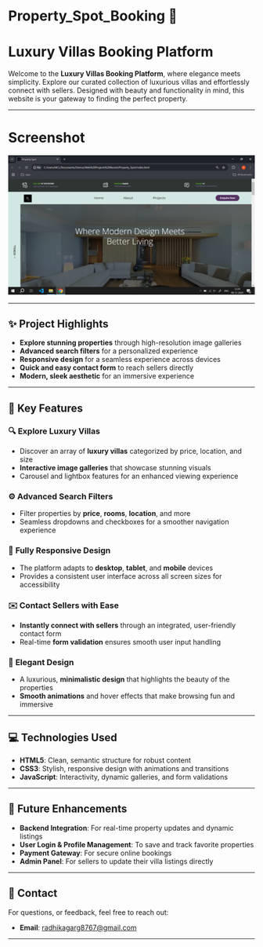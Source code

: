 # Property_Spot_Booking 🏡


# **Luxury Villas Booking Platform**  
Welcome to the **Luxury Villas Booking Platform**, where elegance meets simplicity. Explore our curated collection of luxurious villas and effortlessly connect with sellers. Designed with beauty and functionality in mind, this website is your gateway to finding the perfect property.

---

# **Screenshot**

![Luxury Villas Screenshot](screenshot.png)

---

## **✨ Project Highlights**  
- **Explore stunning properties** through high-resolution image galleries  
- **Advanced search filters** for a personalized experience  
- **Responsive design** for a seamless experience across devices  
- **Quick and easy contact form** to reach sellers directly  
- **Modern, sleek aesthetic** for an immersive experience  

---

## **🌟 Key Features**  

### 🔍 **Explore Luxury Villas**  
- Discover an array of **luxury villas** categorized by price, location, and size  
- **Interactive image galleries** that showcase stunning visuals  
- Carousel and lightbox features for an enhanced viewing experience  

### ⚙️ **Advanced Search Filters**  
- Filter properties by **price**, **rooms**, **location**, and more  
- Seamless dropdowns and checkboxes for a smoother navigation experience  

### 📱 **Fully Responsive Design**  
- The platform adapts to **desktop**, **tablet**, and **mobile** devices  
- Provides a consistent user interface across all screen sizes for accessibility  

### ✉️ **Contact Sellers with Ease**  
- **Instantly connect with sellers** through an integrated, user-friendly contact form  
- Real-time **form validation** ensures smooth user input handling  

### 🎨 **Elegant Design**  
- A luxurious, **minimalistic design** that highlights the beauty of the properties  
- **Smooth animations** and hover effects that make browsing fun and immersive  

---

## **💻 Technologies Used**  
- **HTML5**: Clean, semantic structure for robust content  
- **CSS3**: Stylish, responsive design with animations and transitions  
- **JavaScript**: Interactivity, dynamic galleries, and form validations  

---

## 🔧 Future Enhancements

- **Backend Integration**: For real-time property updates and dynamic listings  
- **User Login & Profile Management**: To save and track favorite properties  
- **Payment Gateway**: For secure online bookings  
- **Admin Panel**: For sellers to update their villa listings directly  

---

## 📧 Contact  
For questions, or feedback, feel free to reach out:

- **Email**: [radhikagarg8767@gmail.com](mailto:radhikagarg8767@gmail.com)
  
---



